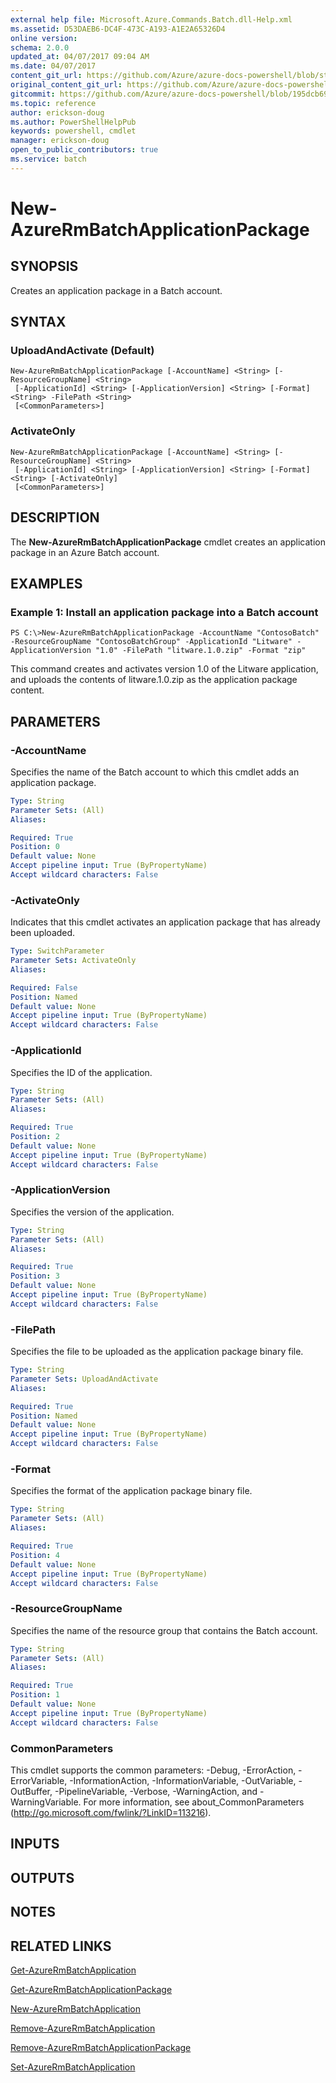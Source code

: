 ```yaml
---
external help file: Microsoft.Azure.Commands.Batch.dll-Help.xml
ms.assetid: D53DAEB6-DC4F-473C-A193-A1E2A65326D4
online version:
schema: 2.0.0
updated_at: 04/07/2017 09:04 AM
ms.date: 04/07/2017
content_git_url: https://github.com/Azure/azure-docs-powershell/blob/staging/azureps-cmdlets-docs/ResourceManager/AzureRM.Batch/v2.8.0/New-AzureRmBatchApplicationPackage.md
original_content_git_url: https://github.com/Azure/azure-docs-powershell/blob/staging/azureps-cmdlets-docs/ResourceManager/AzureRM.Batch/v2.8.0/New-AzureRmBatchApplicationPackage.md
gitcommit: https://github.com/Azure/azure-docs-powershell/blob/195dcb690a30a5f2c0ecd5606483862547ef544a
ms.topic: reference
author: erickson-doug
ms.author: PowerShellHelpPub
keywords: powershell, cmdlet
manager: erickson-doug
open_to_public_contributors: true
ms.service: batch
---
```


# New-AzureRmBatchApplicationPackage

## SYNOPSIS
Creates an application package in a Batch account.

## SYNTAX

### UploadAndActivate (Default)
```
New-AzureRmBatchApplicationPackage [-AccountName] <String> [-ResourceGroupName] <String>
 [-ApplicationId] <String> [-ApplicationVersion] <String> [-Format] <String> -FilePath <String>
 [<CommonParameters>]
```

### ActivateOnly
```
New-AzureRmBatchApplicationPackage [-AccountName] <String> [-ResourceGroupName] <String>
 [-ApplicationId] <String> [-ApplicationVersion] <String> [-Format] <String> [-ActivateOnly]
 [<CommonParameters>]
```

## DESCRIPTION
The **New-AzureRmBatchApplicationPackage** cmdlet creates an application package in an Azure Batch account.

## EXAMPLES

### Example 1: Install an application package into a Batch account
```
PS C:\>New-AzureRmBatchApplicationPackage -AccountName "ContosoBatch" -ResourceGroupName "ContosoBatchGroup" -ApplicationId "Litware" -ApplicationVersion "1.0" -FilePath "litware.1.0.zip" -Format "zip"
```

This command creates and activates version 1.0 of the Litware application, and uploads the contents of litware.1.0.zip as the application package content.

## PARAMETERS

### -AccountName
Specifies the name of the Batch account to which this cmdlet adds an application package.

```yaml
Type: String
Parameter Sets: (All)
Aliases: 

Required: True
Position: 0
Default value: None
Accept pipeline input: True (ByPropertyName)
Accept wildcard characters: False
```

### -ActivateOnly
Indicates that this cmdlet activates an application package that has already been uploaded.

```yaml
Type: SwitchParameter
Parameter Sets: ActivateOnly
Aliases: 

Required: False
Position: Named
Default value: None
Accept pipeline input: True (ByPropertyName)
Accept wildcard characters: False
```

### -ApplicationId
Specifies the ID of the application.

```yaml
Type: String
Parameter Sets: (All)
Aliases: 

Required: True
Position: 2
Default value: None
Accept pipeline input: True (ByPropertyName)
Accept wildcard characters: False
```

### -ApplicationVersion
Specifies the version of the application.

```yaml
Type: String
Parameter Sets: (All)
Aliases: 

Required: True
Position: 3
Default value: None
Accept pipeline input: True (ByPropertyName)
Accept wildcard characters: False
```

### -FilePath
Specifies the file to be uploaded as the application package binary file.

```yaml
Type: String
Parameter Sets: UploadAndActivate
Aliases: 

Required: True
Position: Named
Default value: None
Accept pipeline input: True (ByPropertyName)
Accept wildcard characters: False
```

### -Format
Specifies the format of the application package binary file.

```yaml
Type: String
Parameter Sets: (All)
Aliases: 

Required: True
Position: 4
Default value: None
Accept pipeline input: True (ByPropertyName)
Accept wildcard characters: False
```

### -ResourceGroupName
Specifies the name of the resource group that contains the Batch account.

```yaml
Type: String
Parameter Sets: (All)
Aliases: 

Required: True
Position: 1
Default value: None
Accept pipeline input: True (ByPropertyName)
Accept wildcard characters: False
```

### CommonParameters
This cmdlet supports the common parameters: -Debug, -ErrorAction, -ErrorVariable, -InformationAction, -InformationVariable, -OutVariable, -OutBuffer, -PipelineVariable, -Verbose, -WarningAction, and -WarningVariable. For more information, see about_CommonParameters (http://go.microsoft.com/fwlink/?LinkID=113216).

## INPUTS

## OUTPUTS

## NOTES

## RELATED LINKS

[Get-AzureRmBatchApplication](./Get-AzureRmBatchApplication.md)

[Get-AzureRmBatchApplicationPackage](./Get-AzureRmBatchApplicationPackage.md)

[New-AzureRmBatchApplication](./New-AzureRmBatchApplication.md)

[Remove-AzureRmBatchApplication](./Remove-AzureRmBatchApplication.md)

[Remove-AzureRmBatchApplicationPackage](./Remove-AzureRmBatchApplicationPackage.md)

[Set-AzureRmBatchApplication](./Set-AzureRmBatchApplication.md)


